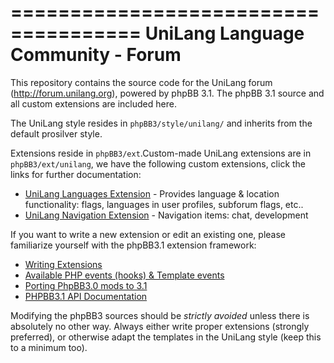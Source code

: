 =====================================
UniLang Language Community - Forum
=====================================

This repository contains the source code for the UniLang forum
(http://forum.unilang.org), powered by phpBB 3.1. The phpBB 3.1 source and all
custom extensions are included here.

The UniLang style resides in ``phpBB3/style/unilang/`` and inherits from the
default prosilver style.

Extensions reside in ``phpBB3/ext``.Custom-made UniLang extensions are in
``phpBB3/ext/unilang``, we have the following custom extensions, click the links for
further documentation:

 * [UniLang Languages
   Extension](https://github.com/proycon/unilangforum/tree/master/phpBB3/ext/unilang/languages) - Provides language & location functionality: flags, languages in user profiles, subforum flags, etc..
 * [UniLang Navigation
   Extension](https://github.com/proycon/unilangforum/tree/master/phpBB3/ext/unilang/chat) - Navigation items: chat, development 


If you want to write a new extension or edit an
existing one, please familiarize yourself with the phpBB3.1 extension framework:

 * [Writing Extensions](https://www.phpbb.com/extensions/writing/)
 * [Available PHP events (hooks) & Template events](https://wiki.phpbb.com/Event_List)
 * [Porting PhpBB3.0 mods to 3.1](https://github.com/nickvergessen/howto-convert-phpbb30mod-to-phpbb31ext)
 * [PHPBB3.1 API
   Documentation](https://area51.phpbb.com/docs/code/develop-ascraeus/)

Modifying the phpBB3 sources should be *strictly avoided* unless there is
absolutely no other way. Always either write proper extensions (strongly
preferred), or otherwise adapt the templates in the UniLang style (keep this
to a minimum too).



